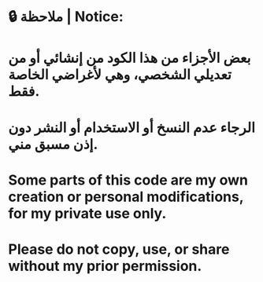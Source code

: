 # 🔒 ملاحظة | Notice:
# بعض الأجزاء من هذا الكود من إنشائي أو من تعديلي الشخصي، وهي لأغراضي الخاصة فقط.
# الرجاء عدم النسخ أو الاستخدام أو النشر دون إذن مسبق مني.
# Some parts of this code are my own creation or personal modifications, for my private use only.
# Please do not copy, use, or share without my prior permission.
